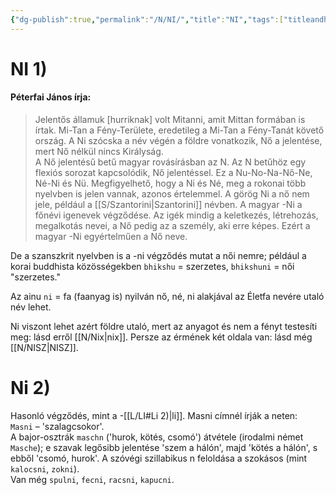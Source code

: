 ```yaml
---
{"dg-publish":true,"permalink":"/N/NI/","title":"NI","tags":["titleandheadingonedontmatch","multipleentries","stitched"],"created":"2023-10-09T04:33","updated":"2024-10-25T23:36"}
---
```



# NI 1)

#### Péterfai János írja:

> Jelentős államuk \[hurriknak\] volt Mitanni, amit Mittan formában is írtak. Mi-Tan a Fény-Területe, eredetileg a Mi-Tan a Fény-Tanát követő ország. A Ni szócska a név végén a földre vonatkozik, Nő a jelentése, mert Nő nélkül nincs Királyság.  
> A Nő jelentésű betű magyar rovásírásban az N. Az N betűhöz egy flexiós sorozat kapcsolódik, Nő jelentéssel. Ez a Nu-No-Na-Nő-Ne, Né-Ni és Nü. Megfigyelhető, hogy a Ni és Né, meg a rokonai több nyelvben is jelen vannak, azonos értelemmel. A görög Ni a nő nem jele, például a [[S/Szantorini\|Szantorini]] névben. A magyar -Ni a főnévi igenevek végződése. Az igék mindig a keletkezés, létrehozás, megalkotás nevei, a Nő pedig az a személy, aki erre képes. Ezért a magyar -Ni egyértelműen a Nő neve.  

De a szanszkrit nyelvben is a -ni végződés mutat a női nemre; például a korai buddhista közösségekben `bhikshu` = szerzetes, `bhikshuni` = női "szerzetes."  

Az ainu `ni` = fa (faanyag is) nyilván nő, né, ni alakjával az Életfa nevére utaló név lehet.  

Ni viszont lehet azért földre utaló, mert az anyagot és nem a fényt testesíti meg: lásd erről [[N/Nix\|nix]]. Persze az érmének két oldala van: lásd még [[N/NISZ\|NISZ]].  

# Ni 2)

Hasonló végződés, mint a -[[L/LI#Li 2)\|li]]. Masni címnél írják a neten:  
`Masni` – 'szalagcsokor'.  
A bajor-osztrák `maschn` ('hurok, kötés, csomó') átvétele (irodalmi német `Masche`); e szavak legősibb jelentése 'szem a hálón', majd 'kötés a hálón', s ebből 'csomó, hurok'. A szóvégi szillabikus n feloldása a szokásos (mint `kalocsni`, `zokni`).  
Van még `spulni`, `fecni`, `racsni`, `kapucni`.  